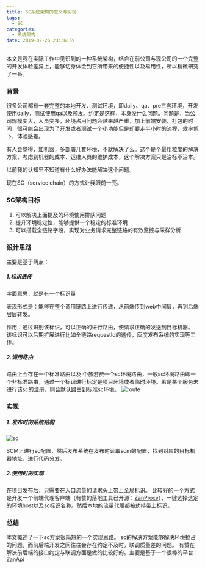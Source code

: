 ```yaml
---
title: SC系统架构的意义与实现
tags:
  - SC
categories:
  - 系统架构
date: 2019-02-26 23:36:59
---
```

本文是我在实际工作中见识到的一种系统架构，结合在前公司与现公司的一个完整的开发体验差异上，能够切身体会到它所带来的便捷性以及易用性，所以稍微研究了一番。

### 背景
很多公司都有一套完整的本地开发、测试环境，即daily、qa、pre三套环境，开发使用daily，测试使用qa以及预发。约定是这样，本身没什么问题。问题是，当公司规模变大，人员变多，环境占用问题会越来越严重，加上前端安装、打包的时间，很可能会出现为了开发或者测试一个小功能但是却要走半小时的流程，效率低下，体验感差。

有人会觉得，加机器，多部署几套环境，不就解决了么。这个是个最粗粒度的解决方案，考虑到机器的成本、运维人员的维护成本，这个解决方案只是治标不治本。

以前我的认知里不知道有什么好办法能解决这个问题。

现在SC（service chain）的方式让我眼前一亮。

### SC架构目标
1. 可以解决上面提及的环境使用排队问题
2. 提升环境稳定性，能够提供一个稳定的标准环境
3. 可以搭载全链路字段，实现对业务请求完整链路的有效监控与采样分析

### 设计思路
主要是基于两点：
##### 1.标识透传
字面意思，就是有一个标识量

表现形式是：能够在整个调用链路上进行传递，从前端传到web中间层，再到后端层层转发。

作用：通过识别该标识，可以正确的进行路由，使请求正确的发送到目标机器。
该标识可以后期扩展进行比如全链路requestId的透传，灰度发布系统的实现等工作。

##### 2.调用路由
路由上会存在一个标准路由以及 个旅游费一个sc环境路由，一般sc环境路由即一个非标准路由，通过一个标识进行标定是项目环境或者临时环境。若是某个服务未进行该sc的注册，则会默认路由到标准sc环境。
![route](https://miao.su/images/2019/02/26/sca1efc.png)

### 实现
##### 1. 发布时的系统结构

![sc](https://miao.su/images/2019/02/26/sc-7a6f1.png)

SCM上进行sc配置，然后发布系统在发布时读取scm的配置，找到对应的目标机器地址，进行代码分发。


##### 2.使用时的实现
在项目发布后，只需要在入口流量的请求头上带上全局标识。
比较好的一个方式是开发一个前端代理客户端（有赞的落地工具已开源：[ZanProxy](https://youzan.github.io/zan-proxy/)），一键选择选定的环境host以及sc标识名称。然后本地的流量代理都被劫持带上标识。

### 总结
本文概述了一下sc方案很简短的一个实现思路。
sc的解决方案能够解决环境抢占的问题，而前后端开发之间往往会存在约定不及时，联调质量差的问题。
有赞在解决前后端的接口约定与联调方面是做的比较好的。主要是基于一个很棒的平台：[ZanApi](https://segmentfault.com/a/1190000015202774)
